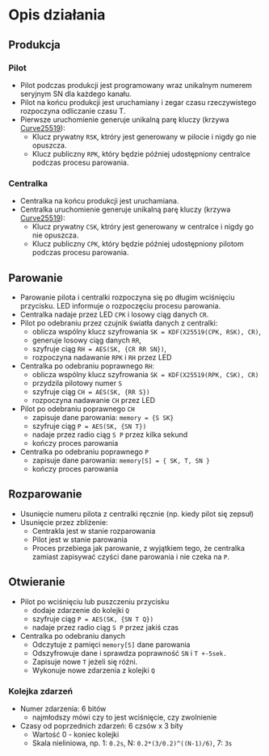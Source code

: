 # Opis działania

## Produkcja

### Pilot
* Pilot podczas produkcji jest programowany wraz unikalnym numerem seryjnym SN dla każdego kanału.
* Pilot na końcu produkcji jest uruchamiany i zegar czasu rzeczywistego rozpoczyna odliczanie czasu T.
* Pierwsze uruchomienie generuje unikalną parę kluczy (krzywa [Curve25519](https://en.wikipedia.org/wiki/Curve25519)):
  * Klucz prywatny `RSK`, ktróry jest generowany w pilocie i nigdy go nie opuszcza.
  * Klucz publiczny `RPK`, który będzie później udostępniony centralce podczas procesu parowania.
  
### Centralka
* Centralka na końcu produkcji jest uruchamiana.
* Centralka uruchomienie generuje unikalną parę kluczy (krzywa [Curve25519](https://en.wikipedia.org/wiki/Curve25519)):
  * Klucz prywatny `CSK`, ktróry jest generowany w centralce i nigdy go nie opuszcza.
  * Klucz publiczny `CPK`, który będzie później udostępniony pilotom podczas procesu parowania.

## Parowanie
* Parowanie pilota i centralki rozpoczyna się po długim wciśnięciu przycisku. LED informuje o rozpoczęciu procesu parowania.
* Centralka nadaje przez LED `CPK` i losowy ciąg danych `CR`.
* Pilot po odebraniu przez czujnik światła danych z centralki:
  * oblicza wspólny klucz szyfrowania `SK = KDF(X25519(CPK, RSK), CR)`,
  * generuje losowy ciąg danych `RR`,
  * szyfruje ciąg `RH = AES(SK, {CR RR SN})`,
  * rozpoczyna nadawanie `RPK` i `RH` przez LED
* Centralka po odebraniu poprawnego `RH`:
  * oblicza wspólny klucz szyfrowania `SK = KDF(X25519(RPK, CSK), CR)`
  * przydzila pilotowy numer `S`
  * szyfruje ciąg `CH = AES(SK, {RR S})`
  * rozpoczyna nadawanie `CH` przez LED
* Pilot po odebraniu poprawnego `CH`
  * zapisuje dane parowania: `memory = {S SK}`
  * szyfruje ciąg `P = AES(SK, {SN T})`
  * nadaje przez radio ciąg `S P` przez kilka sekund
  * kończy proces parowania
* Centralka po odebraniu poprawnego `P`
  * zapisuje dane parowania: `memory[S] = { SK, T, SN }`
  * kończy proces parowania

## Rozparowanie
* Usunięcie numeru pilota z centralki ręcznie (np. kiedy pilot się zepsuł)
* Usunięcie przez zbliżenie:
  * Centrakla jest w stanie rozparowania
  * Pilot jest w stanie parowania
  * Proces przebiega jak parowanie, z wyjątkiem tego, że centralka zamiast zapisywać czyści dane parowania i nie czeka na `P`.

## Otwieranie
* Pilot po wciśnięciu lub puszczeniu przycisku
  * dodaje zdarzenie do kolejki `Q`
  * szyfruje ciąg `P = AES(SK, {SN T Q})`
  * nadaje przez radio ciąg `S P` przez jakiś czas
* Centralka po odebraniu danych
  * Odczytuje z pamięci `memory[S]` dane parowania
  * Odszyfrowuje dane i sprawdza poprawność `SN` i `T +-5sek.`
  * Zapisuje nowe `T` jeżeli się różni.
  * Wykonuje nowe zdarzenia z kolejki `Q`

### Kolejka zdarzeń
* Numer zdarzenia: 6 bitów 
  * najmłodszy mówi czy to jest wciśnięcie, czy zwolnienie
* Czasy od poprzednich zdarzeń: 6 czsów x 3 bity
  * Wartość 0 - koniec kolejki
  * Skala nieliniowa, np. 1: `0.2s`, N: `0.2*(3/0.2)^((N-1)/6)`, 7: `3s`


